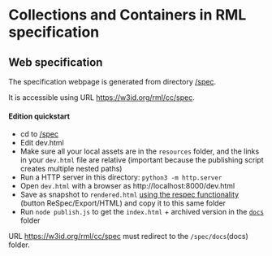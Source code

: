 # Collections and Containers in RML specification

## Web specification

The specification webpage is generated from directory [/spec](spec).

It is accessible using URL https://w3id.org/rml/cc/spec.

#### Edition quickstart

- cd to [/spec](spec)
- Edit dev.html
- Make sure all your local assets are in the `resources` folder, 
  and the links in your `dev.html` file are relative 
  (important because the publishing script creates multiple nested paths)
- Run a HTTP server in this directory: `python3 -m http.server`
- Open `dev.html` with a browser as http://localhost:8000/dev.html
- Save as snapshot to `rendered.html` [using the respec functionality](https://respec.org/docs/#using-browser) (button ReSpec/Export/HTML) and copy it to this same folder
- Run `node publish.js` to get the `index.html` + archived version in the [`docs`](docs) folder

URL https://w3id.org/rml/cc/spec must redirect to the `/spec/docs`(docs) folder.
